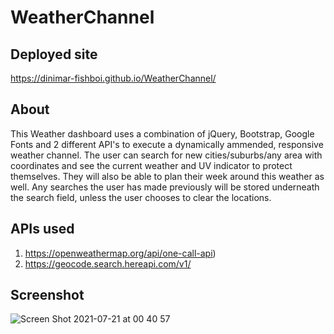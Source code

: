 # WeatherChannel

## Deployed site

https://dinimar-fishboi.github.io/WeatherChannel/

## About

This Weather dashboard uses a combination of jQuery, Bootstrap, Google Fonts and 2 different API's to execute a dynamically ammended, responsive weather channel.
The user can search for new cities/suburbs/any area with coordinates and see the current weather and UV indicator to protect themselves. They will also be able to plan their week around this weather as well.
Any searches the user has made previously will be stored underneath the search field, unless the user chooses to clear the locations.

## APIs used

1. https://openweathermap.org/api/one-call-api)
2. https://geocode.search.hereapi.com/v1/

## Screenshot
![Screen Shot 2021-07-21 at 00 40 57](https://user-images.githubusercontent.com/83541287/126343909-f4218396-d855-4ae7-8a5d-a10a84919900.png)

